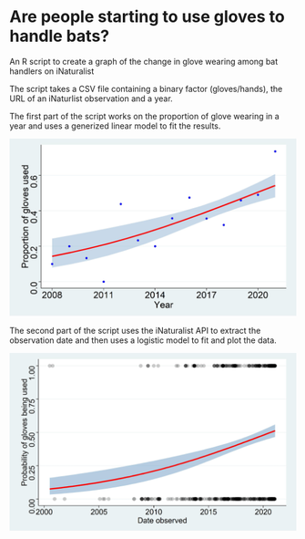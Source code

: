 # Are people starting to use gloves to handle bats?
 An R script to create a graph of the change in glove wearing among bat handlers on iNaturalist
 
 The script takes a CSV file containing a binary factor (gloves/hands), the URL of an iNaturlist observation and a year.
 
 The first part of the script works on the proportion of glove wearing in a year and uses a generized linear model to fit the results.
 
 ![Proportion of people using gloves to handle bats in a year](/gloveusage.jpg)
 
 The second part of the script uses the iNaturalist API to extract the observation date and then uses a logistic model to fit and plot the data.
 
 ![Probability that the person will be using gloves to handle a bat](/gloveprobability.jpg)
